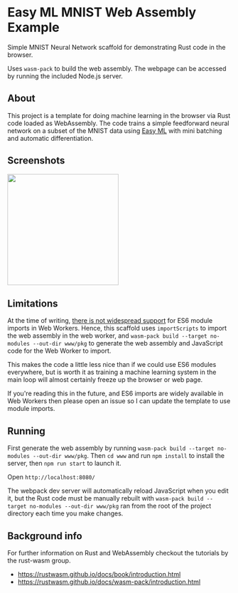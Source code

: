 # Easy ML MNIST Web Assembly Example

Simple MNIST Neural Network scaffold for demonstrating Rust code in the browser.

Uses `wasm-pack` to build the web assembly. The webpage can be accessed by
running the included Node.js server.

## About

This project is a template for doing machine learning in the browser via Rust
code loaded as WebAssembly. The code trains a simple feedforward neural network
on a subset of the MNIST data using [Easy ML](https://crates.io/crates/easy-ml)
with mini batching and automatic differentiation.

## Screenshots

<img src="../master/screenshots/webpage.png?raw=true" height="250px"></img>

## Limitations

At the time of writing,
[there is not widespread support](https://caniuse.com/#feat=mdn-javascript_statements_import_worker_support)
for ES6 module imports in Web Workers. Hence, this scaffold uses
`importScripts` to import the web assembly in the web worker, and
`wasm-pack build --target no-modules --out-dir www/pkg` to generate the web
assembly and JavaScript code for the Web Worker to import.

This makes the code a little less nice than if we could use ES6 modules
everywhere, but is worth it as training a machine learning system in the
main loop will almost certainly freeze up the browser or web page.

If you're reading this in the future, and ES6 imports are widely available in
Web Workers then please open an issue so I can update the template to use
module imports.

## Running

First generate the web assembly by running
`wasm-pack build --target no-modules --out-dir www/pkg`. Then `cd www` and
run `npm install` to install the server, then `npm run start` to launch it.

Open `http://localhost:8080/`

The webpack dev server will automatically reload JavaScript when you edit it,
but the Rust code must be manually rebuilt with
`wasm-pack build --target no-modules --out-dir www/pkg` ran from the root of the project directory each time you make
changes.

## Background info

For further information on Rust and WebAssembly checkout the tutorials by the rust-wasm group.
- https://rustwasm.github.io/docs/book/introduction.html
- https://rustwasm.github.io/docs/wasm-pack/introduction.html
